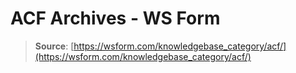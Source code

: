 # ACF Archives - WS Form

> **Source**: [https://wsform.com/knowledgebase_category/acf/](https://wsform.com/knowledgebase_category/acf/)
